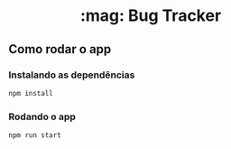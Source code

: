 <h1 align="center">:mag: Bug Tracker</h1>

## Como rodar o app

### Instalando as dependências

```sh
npm install
```

### Rodando o app

```sh
npm run start
```
